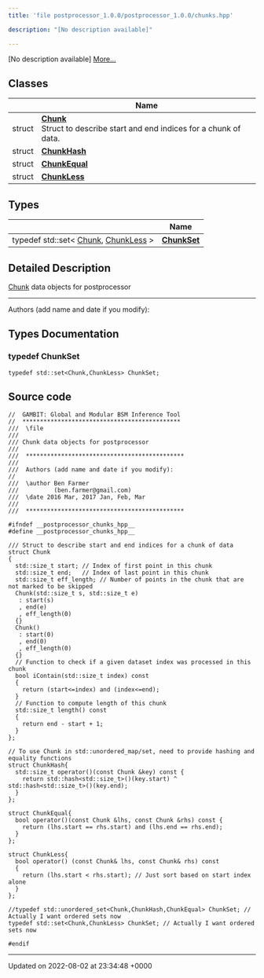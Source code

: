 ```yaml
---
title: 'file postprocessor_1.0.0/postprocessor_1.0.0/chunks.hpp'

description: "[No description available]"

---
```







[No description available] [More...](#detailed-description)

## Classes

|                | Name           |
| -------------- | -------------- |
| struct | **[Chunk](/documentation/code/gambit_sphinx/classes/structchunk/)** <br>Struct to describe start and end indices for a chunk of data.  |
| struct | **[ChunkHash](/documentation/code/gambit_sphinx/classes/structchunkhash/)**  |
| struct | **[ChunkEqual](/documentation/code/gambit_sphinx/classes/structchunkequal/)**  |
| struct | **[ChunkLess](/documentation/code/gambit_sphinx/classes/structchunkless/)**  |

## Types

|                | Name           |
| -------------- | -------------- |
| typedef std::set< [Chunk](/documentation/code/gambit_sphinx/classes/structchunk/), [ChunkLess](/documentation/code/gambit_sphinx/classes/structchunkless/) > | **[ChunkSet](/documentation/code/gambit_sphinx/files/postprocessor__1_80_80_2chunks_8hpp/#typedef-chunkset)**  |

## Detailed Description


[Chunk](/documentation/code/gambit_sphinx/classes/structchunk/) data objects for postprocessor



------------------

Authors (add name and date if you modify): 

## Types Documentation

### typedef ChunkSet

```
typedef std::set<Chunk,ChunkLess> ChunkSet;
```





## Source code

```
//  GAMBIT: Global and Modular BSM Inference Tool
//  *********************************************
///  \file
///
/// Chunk data objects for postprocessor
///
///  *********************************************
///
///  Authors (add name and date if you modify):
//
///  \author Ben Farmer
///          (ben.farmer@gmail.com)
///  \date 2016 Mar, 2017 Jan, Feb, Mar
///
///  *********************************************

#ifndef __postprocessor_chunks_hpp__
#define __postprocessor_chunks_hpp__

/// Struct to describe start and end indices for a chunk of data
struct Chunk
{
  std::size_t start; // Index of first point in this chunk
  std::size_t end;   // Index of last point in this chunk
  std::size_t eff_length; // Number of points in the chunk that are not marked to be skipped
  Chunk(std::size_t s, std::size_t e)
   : start(s)
   , end(e)
   , eff_length(0)
  {}
  Chunk()
   : start(0)
   , end(0)
   , eff_length(0)
  {}
  // Function to check if a given dataset index was processed in this chunk
  bool iContain(std::size_t index) const
  {
    return (start<=index) and (index<=end);
  }
  // Function to compute length of this chunk
  std::size_t length() const
  {
    return end - start + 1;
  }
};

// To use Chunk in std::unordered_map/set, need to provide hashing and equality functions
struct ChunkHash{ 
  std::size_t operator()(const Chunk &key) const { 
    return std::hash<std::size_t>()(key.start) ^ std::hash<std::size_t>()(key.end);
  }
};

struct ChunkEqual{
  bool operator()(const Chunk &lhs, const Chunk &rhs) const {
    return (lhs.start == rhs.start) and (lhs.end == rhs.end);
  }
};

struct ChunkLess{
  bool operator() (const Chunk& lhs, const Chunk& rhs) const
  {
    return (lhs.start < rhs.start); // Just sort based on start index alone
  }
};

//typedef std::unordered_set<Chunk,ChunkHash,ChunkEqual> ChunkSet; // Actually I want ordered sets now
typedef std::set<Chunk,ChunkLess> ChunkSet; // Actually I want ordered sets now

#endif
```


-------------------------------

Updated on 2022-08-02 at 23:34:48 +0000
